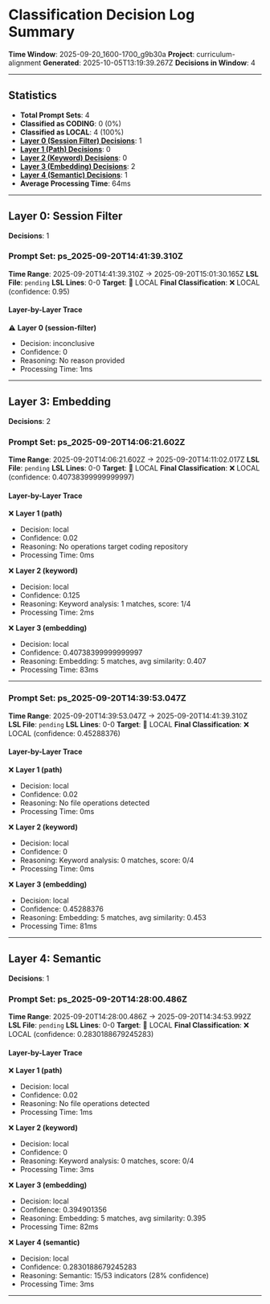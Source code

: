 # Classification Decision Log Summary

**Time Window**: 2025-09-20_1600-1700_g9b30a
**Project**: curriculum-alignment
**Generated**: 2025-10-05T13:19:39.267Z
**Decisions in Window**: 4

---

## Statistics

- **Total Prompt Sets**: 4
- **Classified as CODING**: 0 (0%)
- **Classified as LOCAL**: 4 (100%)
- **[Layer 0 (Session Filter) Decisions](#layer-0-session-filter)**: 1
- **[Layer 1 (Path) Decisions](#layer-1-path)**: 0
- **[Layer 2 (Keyword) Decisions](#layer-2-keyword)**: 0
- **[Layer 3 (Embedding) Decisions](#layer-3-embedding)**: 2
- **[Layer 4 (Semantic) Decisions](#layer-4-semantic)**: 1
- **Average Processing Time**: 64ms

---

## Layer 0: Session Filter

**Decisions**: 1

### Prompt Set: ps_2025-09-20T14:41:39.310Z

**Time Range**: 2025-09-20T14:41:39.310Z → 2025-09-20T15:01:30.165Z
**LSL File**: `pending`
**LSL Lines**: 0-0
**Target**: 📍 LOCAL
**Final Classification**: ❌ LOCAL (confidence: 0.95)

#### Layer-by-Layer Trace

⚠️ **Layer 0 (session-filter)**
- Decision: inconclusive
- Confidence: 0
- Reasoning: No reason provided
- Processing Time: 1ms

---

## Layer 3: Embedding

**Decisions**: 2

### Prompt Set: ps_2025-09-20T14:06:21.602Z

**Time Range**: 2025-09-20T14:06:21.602Z → 2025-09-20T14:11:02.017Z
**LSL File**: `pending`
**LSL Lines**: 0-0
**Target**: 📍 LOCAL
**Final Classification**: ❌ LOCAL (confidence: 0.40738399999999997)

#### Layer-by-Layer Trace

❌ **Layer 1 (path)**
- Decision: local
- Confidence: 0.02
- Reasoning: No operations target coding repository
- Processing Time: 0ms

❌ **Layer 2 (keyword)**
- Decision: local
- Confidence: 0.125
- Reasoning: Keyword analysis: 1 matches, score: 1/4
- Processing Time: 2ms

❌ **Layer 3 (embedding)**
- Decision: local
- Confidence: 0.40738399999999997
- Reasoning: Embedding: 5 matches, avg similarity: 0.407
- Processing Time: 83ms

---

### Prompt Set: ps_2025-09-20T14:39:53.047Z

**Time Range**: 2025-09-20T14:39:53.047Z → 2025-09-20T14:41:39.310Z
**LSL File**: `pending`
**LSL Lines**: 0-0
**Target**: 📍 LOCAL
**Final Classification**: ❌ LOCAL (confidence: 0.45288376)

#### Layer-by-Layer Trace

❌ **Layer 1 (path)**
- Decision: local
- Confidence: 0.02
- Reasoning: No file operations detected
- Processing Time: 0ms

❌ **Layer 2 (keyword)**
- Decision: local
- Confidence: 0
- Reasoning: Keyword analysis: 0 matches, score: 0/4
- Processing Time: 0ms

❌ **Layer 3 (embedding)**
- Decision: local
- Confidence: 0.45288376
- Reasoning: Embedding: 5 matches, avg similarity: 0.453
- Processing Time: 81ms

---

## Layer 4: Semantic

**Decisions**: 1

### Prompt Set: ps_2025-09-20T14:28:00.486Z

**Time Range**: 2025-09-20T14:28:00.486Z → 2025-09-20T14:34:53.992Z
**LSL File**: `pending`
**LSL Lines**: 0-0
**Target**: 📍 LOCAL
**Final Classification**: ❌ LOCAL (confidence: 0.2830188679245283)

#### Layer-by-Layer Trace

❌ **Layer 1 (path)**
- Decision: local
- Confidence: 0.02
- Reasoning: No file operations detected
- Processing Time: 1ms

❌ **Layer 2 (keyword)**
- Decision: local
- Confidence: 0
- Reasoning: Keyword analysis: 0 matches, score: 0/4
- Processing Time: 3ms

❌ **Layer 3 (embedding)**
- Decision: local
- Confidence: 0.394901356
- Reasoning: Embedding: 5 matches, avg similarity: 0.395
- Processing Time: 82ms

❌ **Layer 4 (semantic)**
- Decision: local
- Confidence: 0.2830188679245283
- Reasoning: Semantic: 15/53 indicators (28% confidence)
- Processing Time: 3ms

---

